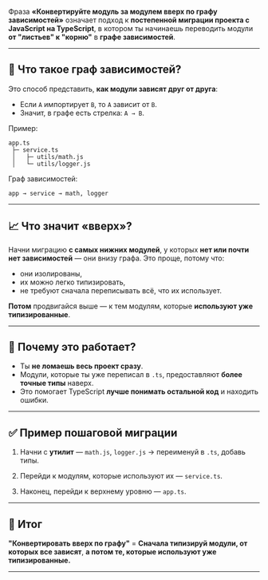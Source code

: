 Фраза **«Конвертируйте модуль за модулем вверх по графу зависимостей»** означает подход к **постепенной миграции проекта с JavaScript на TypeScript**, в котором ты начинаешь переводить модули **от "листьев" к "корню"** в **графе зависимостей**.

---

## 🧠 Что такое граф зависимостей?

Это способ представить, **как модули зависят друг от друга**:

* Если `A` импортирует `B`, то `A` зависит от `B`.
* Значит, в графе есть стрелка: `A → B`.

Пример:

```
app.ts
 ├─ service.ts
 │   ├─ utils/math.js
 │   └─ utils/logger.js
```

Граф зависимостей:

```
app → service → math, logger
```

---

## 📈 Что значит «вверх»?

Начни миграцию **с самых нижних модулей**, у которых **нет или почти нет зависимостей** — они внизу графа. Это проще, потому что:

* они изолированы,
* их можно легко типизировать,
* не требуют сначала переписывать всё, что их использует.

**Потом** продвигайся выше — к тем модулям, которые **используют уже типизированные**.

---

## 🧩 Почему это работает?

* Ты **не ломаешь весь проект сразу**.
* Модули, которые ты уже переписал в `.ts`, предоставляют **более точные типы** наверх.
* Это помогает TypeScript **лучше понимать остальной код** и находить ошибки.

---

## ✅ Пример пошаговой миграции

1. Начни с **утилит** — `math.js`, `logger.js`
   → переименуй в `.ts`, добавь типы.

2. Перейди к модулям, которые используют их — `service.ts`.

3. Наконец, перейди к верхнему уровню — `app.ts`.

---

## 🔁 Итог

**"Конвертировать вверх по графу"** =
**Сначала типизируй модули, от которых все зависят**,
**а потом те, которые используют уже типизированные.**

---

